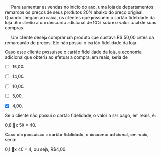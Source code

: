

     Para aumentar as vendas no início do ano, uma loja de departamentos remarcou os preços de seus produtos 20% abaixo do preço original. Quando chegam ao caixa, os clientes que possuem o cartão fidelidade da loja têm direito a um desconto adicional de 10% sobre o valor total de suas compras.

     Um cliente deseja comprar um produto que custava R$ 50,00 antes da remarcação de preços. Ele não possui o cartão fidelidade da loja.

Caso esse cliente possuísse o cartão fidelidade da loja, a economia adicional que obteria ao efetuar a compra, em reais, seria de



- [ ] 15,00.
- [ ] 14,00.
- [ ] 10,00.
- [ ] 5,00.
- [x] 4,00.


Se o cliente não possui o cartão fidelidade, o valor a ser pago, em reais, é:

0,8 x 50 = 40.

Caso ele possuísse o cartão fidelidade, o desconto adicional, em reais, seria:

0,1 x 40 = 4, ou seja, R$4,00.
